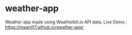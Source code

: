 # weather-app
Weather app made using Weatherbit.io API data.
 Live Demo : https://maanil17.github.io/weather-app/
